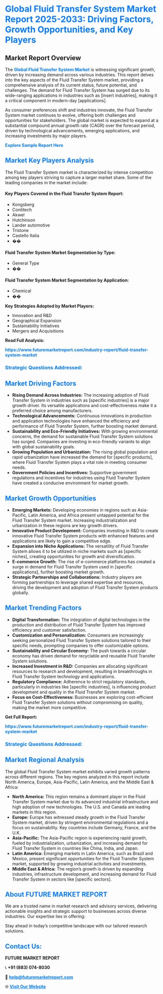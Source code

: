 <h1 style="color: #007BFF;">Global Fluid Transfer System Market Report 2025-2033: Driving Factors, Growth Opportunities, and Key Players</h1>

<section id="overview">
<h2>Market Report Overview</h2>
<p>The <a href="https://www.futuremarketreport.com/industry-report/fluid-transfer-system-market" style="color: #007BFF; text-decoration: none;"><strong>Global Fluid Transfer System Market</strong></a> is witnessing significant growth, driven by increasing demand across various industries. This report delves into the key aspects of the Fluid Transfer System market, providing a comprehensive analysis of its current status, future potential, and challenges. The demand for Fluid Transfer System has surged due to its wide-ranging applications in industries such as [insert industries], making it a critical component in modern-day [applications].</p>
<p>As consumer preferences shift and industries innovate, the Fluid Transfer System market continues to evolve, offering both challenges and opportunities for stakeholders. The global market is expected to expand at a substantial compound annual growth rate (CAGR) over the forecast period, driven by technological advancements, emerging applications, and increasing investments by major players.</p>
</section>

<section id="overview">
<p><a href="https://www.futuremarketreport.com/request-sample/reportId=113987" style="color: #007BFF; text-decoration: none;"><strong>Explore Sample Report Here</strong></a></p>
</section>

<section id="key-players">
<h2 style="color: #007BFF;">Market Key Players Analysis</h2>
<p>The Fluid Transfer System market is characterized by intense competition among key players striving to capture a larger market share. Some of the leading companies in the market include:</p>
<h4>Key Players Covered in the Fluid Transfer System Report:</h4>
<ul><li>Kongsberg</li><li>Contitech</li><li>Akwel</li><li>Hutchinson</li><li>Lander automotive</li><li>Tristone</li><li>Castello Italia</li><li>��</li></ul>
<h4>Fluid Transfer System Market Segmentation by Type:</h4>
<ul><li>General Type</li><li>��</li></ul>

<h4>Fluid Transfer System Market Segmentation by Application:</h4>
<ul><li>Chemical</li><li>��</li></ul>
<p><strong>Key Strategies Adopted by Market Players:</strong></p>
<ul>
<li>Innovation and R&D</li>
<li>Geographical Expansion</li>
<li>Sustainability Initiatives</li>
<li>Mergers and Acquisitions</li>
</ul>
</section>

<section>
<p><strong>Read Full Analysis: </strong></p><a href="https://www.futuremarketreport.com/industry-report/fluid-transfer-system-market" style="color: #007BFF; text-decoration: none;"><strong>https://www.futuremarketreport.com/industry-report/fluid-transfer-system-market</strong></a>
<h3 style="color: #007BFF;">Strategic Questions Addressed:</h3>
</section>

<section id="driving-factors">
<h2 style="color: #007BFF;">Market Driving Factors</h2>
<ul>
<li><strong>Rising Demand Across Industries:</strong> The increasing adoption of Fluid Transfer System in industries such as [specific industries] is a major growth driver. Its versatile applications and cost-effectiveness make it a preferred choice among manufacturers.</li>
<li><strong>Technological Advancements:</strong> Continuous innovations in production and application technologies have enhanced the efficiency and performance of Fluid Transfer System, further boosting market demand.</li>
<li><strong>Sustainability and Eco-Friendly Initiatives:</strong> With growing environmental concerns, the demand for sustainable Fluid Transfer System solutions has surged. Companies are investing in eco-friendly variants to align with global sustainability goals.</li>
<li><strong>Growing Population and Urbanization:</strong> The rising global population and rapid urbanization have increased the demand for [specific products], where Fluid Transfer System plays a vital role in meeting consumer needs.</li>
<li><strong>Government Policies and Incentives:</strong> Supportive government regulations and incentives for industries using Fluid Transfer System have created a conducive environment for market growth.</li>
</ul>
</section>

<section id="growth-opportunities">
<h2 style="color: #007BFF;">Market Growth Opportunities</h2>
<ul>
<li><strong>Emerging Markets:</strong> Developing economies in regions such as Asia-Pacific, Latin America, and Africa present untapped potential for the Fluid Transfer System market. Increasing industrialization and urbanization in these regions are key growth drivers.</li>
<li><strong>Innovative Product Development:</strong> Companies investing in R&D to create innovative Fluid Transfer System products with enhanced features and applications are likely to gain a competitive edge.</li>
<li><strong>Expansion into Niche Applications:</strong> The versatility of Fluid Transfer System allows it to be utilized in niche markets such as [specific niches], creating opportunities for growth and diversification.</li>
<li><strong>E-commerce Growth:</strong> The rise of e-commerce platforms has created a surge in demand for Fluid Transfer System used in [specific applications], further boosting market growth.</li>
<li><strong>Strategic Partnerships and Collaborations:</strong> Industry players are forming partnerships to leverage shared expertise and resources, driving the development and adoption of Fluid Transfer System products globally.</li>
</ul>
</section>

<section id="trending-factors">
<h2 style="color: #007BFF;">Market Trending Factors</h2>
<ul>
<li><strong>Digital Transformation:</strong> The integration of digital technologies in the production and distribution of Fluid Transfer System has improved efficiency and customer satisfaction.</li>
<li><strong>Customization and Personalization:</strong> Consumers are increasingly seeking personalized Fluid Transfer System solutions tailored to their specific needs, prompting companies to offer customizable options.</li>
<li><strong>Sustainability and Circular Economy:</strong> The push towards a circular economy has driven demand for recyclable and reusable Fluid Transfer System solutions.</li>
<li><strong>Increased Investment in R&D:</strong> Companies are allocating significant resources to research and development, resulting in breakthroughs in Fluid Transfer System technology and applications.</li>
<li><strong>Regulatory Compliance:</strong> Adherence to strict regulatory standards, particularly in industries like [specific industries], is influencing product development and quality in the Fluid Transfer System market.</li>
<li><strong>Focus on Cost-Effectiveness:</strong> Businesses are exploring cost-efficient Fluid Transfer System solutions without compromising on quality, making the market more competitive.</li>
</ul>
</section>

<section>
<p><strong>Get Full Report: </strong></p><a href="https://www.futuremarketreport.com/industry-report/fluid-transfer-system-market" style="color: #007BFF; text-decoration: none;"><strong>https://www.futuremarketreport.com/industry-report/fluid-transfer-system-market</strong></a>
<h3 style="color: #007BFF;">Strategic Questions Addressed:</h3>
</section>


<section id="regional-analysis">
<h2 style="color: #007BFF;">Market Regional Analysis</h2>
<p>The global Fluid Transfer System market exhibits varied growth patterns across different regions. The key regions analyzed in this report include North America, Europe, Asia-Pacific, Latin America, and the Middle East & Africa:</p>
<ul>
<li><strong>North America:</strong> This region remains a dominant player in the Fluid Transfer System market due to its advanced industrial infrastructure and high adoption of new technologies. The U.S. and Canada are leading markets in this region.</li>
<li><strong>Europe:</strong> Europe has witnessed steady growth in the Fluid Transfer System market, driven by stringent environmental regulations and a focus on sustainability. Key countries include Germany, France, and the U.K.</li>
<li><strong>Asia-Pacific:</strong> The Asia-Pacific region is experiencing rapid growth, fueled by industrialization, urbanization, and increasing demand for Fluid Transfer System in countries like China, India, and Japan.</li>
<li><strong>Latin America:</strong> Emerging markets in Latin America, such as Brazil and Mexico, present significant opportunities for the Fluid Transfer System market, supported by growing industrial activities and investments.</li>
<li><strong>Middle East & Africa:</strong> The region’s growth is driven by expanding industries, infrastructure development, and increasing demand for Fluid Transfer System in sectors like [specific sectors].</li>
</ul>
</section>

<footer>
<h2 style="color: #007BFF;">About FUTURE MARKET REPORT</h2>
<p>We are a trusted name in market research and advisory services, delivering actionable insights and strategic support to businesses across diverse industries. Our expertise lies in offering:</p>

<p>Stay ahead in today’s competitive landscape with our tailored research solutions.</p>

<h2 style="color: #007BFF;">Contact Us:</h2>
<p><strong>FUTURE MARKET REPORT</strong></p>
<p>📞 <strong>+91 (883) 074-8030</strong></p>
<p>📧 <strong><a href="mailto:help@futuremarketreport.com" style="color: #007BFF;">help@futuremarketreport.com</a></strong></p>
<p>🌐 <strong><a href="https://www.futuremarketreport.com/" style="color: #007BFF;">Visit Our Website</a></strong></p>
</footer>